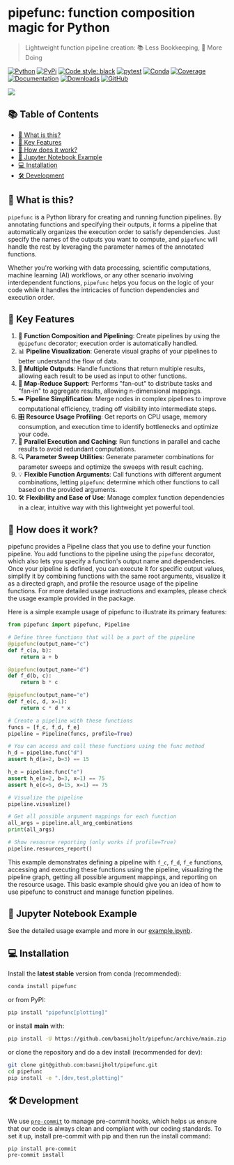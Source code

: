 # pipefunc: function composition magic for Python

> Lightweight function pipeline creation: 📚 Less Bookkeeping, 🎯 More Doing

[![Python](https://img.shields.io/pypi/pyversions/pipefunc)](https://pypi.org/project/pipefunc/)
[![PyPi](https://img.shields.io/pypi/v/pipefunc?color=blue)](https://pypi.org/project/pipefunc/)
[![Code style: black](https://img.shields.io/badge/code%20style-black-000000.svg)](https://github.com/psf/black)
[![pytest](https://github.com/basnijholt/pipefunc/actions/workflows/pytest.yml/badge.svg)](https://github.com/basnijholt/pipefunc/actions/workflows/pytest.yml)
[![Conda](https://img.shields.io/badge/install%20with-conda-green.svg)](https://anaconda.org/conda-forge/pipefunc)
[![Coverage](https://img.shields.io/codecov/c/github/basnijholt/pipefunc)](https://codecov.io/gh/basnijholt/pipefunc)
[![Documentation](https://readthedocs.org/projects/pipefunc/badge/?version=latest)](https://pipefunc.readthedocs.io/en/latest/?badge=latest)
[![Downloads](https://img.shields.io/conda/dn/conda-forge/pipefunc.svg)](https://anaconda.org/conda-forge/pipefunc)
[![GitHub](https://img.shields.io/github/stars/basnijholt/pipefunc.svg?style=social)](https://github.com/basnijholt/pipefunc/stargazers)


![](https://user-images.githubusercontent.com/6897215/253785642-cf2a6941-2ea6-41b0-8225-b3e52e94c4de.png)

<!-- toc-start -->
## :books: Table of Contents
<!-- START doctoc generated TOC please keep comment here to allow auto update -->
<!-- DON'T EDIT THIS SECTION, INSTEAD RE-RUN doctoc TO UPDATE -->

- [:thinking: What is this?](#thinking-what-is-this)
- [:rocket: Key Features](#rocket-key-features)
- [:test_tube: How does it work?](#test_tube-how-does-it-work)
- [:notebook: Jupyter Notebook Example](#notebook-jupyter-notebook-example)
- [:computer: Installation](#computer-installation)
- [:hammer_and_wrench: Development](#hammer_and_wrench-development)

<!-- END doctoc generated TOC please keep comment here to allow auto update -->
<!-- toc-end -->

## :thinking: What is this?

`pipefunc` is a Python library for creating and running function pipelines. By annotating functions and specifying their outputs, it forms a pipeline that automatically organizes the execution order to satisfy dependencies. Just specify the names of the outputs you want to compute, and `pipefunc` will handle the rest by leveraging the parameter names of the annotated functions.

Whether you're working with data processing, scientific computations, machine learning (AI) workflows, or any other scenario involving interdependent functions, `pipefunc` helps you focus on the logic of your code while it handles the intricacies of function dependencies and execution order.

## :rocket: Key Features

1. 🚀 **Function Composition and Pipelining**: Create pipelines by using the `@pipefunc` decorator; execution order is automatically handled.
2. 📊 **Pipeline Visualization**: Generate visual graphs of your pipelines to better understand the flow of data.
3. 👥 **Multiple Outputs**: Handle functions that return multiple results, allowing each result to be used as input to other functions.
4. 🔁 **Map-Reduce Support**: Performs "fan-out" to distribute tasks and "fan-in" to aggregate results, allowing n-dimensional mappings.
5. ➡️ **Pipeline Simplification**: Merge nodes in complex pipelines to improve computational efficiency, trading off visibility into intermediate steps.
6. 🎛️ **Resource Usage Profiling**: Get reports on CPU usage, memory consumption, and execution time to identify bottlenecks and optimize your code.
7. 🔄 **Parallel Execution and Caching**: Run functions in parallel and cache results to avoid redundant computations.
8. 🔍 **Parameter Sweep Utilities**: Generate parameter combinations for parameter sweeps and optimize the sweeps with result caching.
9. 💡 **Flexible Function Arguments**: Call functions with different argument combinations, letting `pipefunc` determine which other functions to call based on the provided arguments.
10. 🛠️ **Flexibility and Ease of Use**: Manage complex function dependencies in a clear, intuitive way with this lightweight yet powerful tool.

## :test_tube: How does it work?

pipefunc provides a Pipeline class that you use to define your function pipeline.
You add functions to the pipeline using the `pipefunc` decorator, which also lets you specify a function's output name and dependencies.
Once your pipeline is defined, you can execute it for specific output values, simplify it by combining functions with the same root arguments, visualize it as a directed graph, and profile the resource usage of the pipeline functions.
For more detailed usage instructions and examples, please check the usage example provided in the package.

Here is a simple example usage of pipefunc to illustrate its primary features:

```python
from pipefunc import pipefunc, Pipeline

# Define three functions that will be a part of the pipeline
@pipefunc(output_name="c")
def f_c(a, b):
    return a + b

@pipefunc(output_name="d")
def f_d(b, c):
    return b * c

@pipefunc(output_name="e")
def f_e(c, d, x=1):
    return c * d * x

# Create a pipeline with these functions
funcs = [f_c, f_d, f_e]
pipeline = Pipeline(funcs, profile=True)

# You can access and call these functions using the func method
h_d = pipeline.func("d")
assert h_d(a=2, b=3) == 15

h_e = pipeline.func("e")
assert h_e(a=2, b=3, x=1) == 75
assert h_e(c=5, d=15, x=1) == 75

# Visualize the pipeline
pipeline.visualize()

# Get all possible argument mappings for each function
all_args = pipeline.all_arg_combinations
print(all_args)

# Show resource reporting (only works if profile=True)
pipeline.resources_report()
```

This example demonstrates defining a pipeline with `f_c`, `f_d`, `f_e` functions, accessing and executing these functions using the pipeline, visualizing the pipeline graph, getting all possible argument mappings, and reporting on the resource usage.
This basic example should give you an idea of how to use pipefunc to construct and manage function pipelines.

## :notebook: Jupyter Notebook Example

See the detailed usage example and more in our [example.ipynb](https://github.com/basnijholt/pipefunc/blob/main/example.ipynb).

## :computer: Installation

Install the **latest stable** version from conda (recommended):

```bash
conda install pipefunc
```

or from PyPI:

```bash
pip install "pipefunc[plotting]"
```

or install **main** with:

```bash
pip install -U https://github.com/basnijholt/pipefunc/archive/main.zip
```

or clone the repository and do a dev install (recommended for dev):

```bash
git clone git@github.com:basnijholt/pipefunc.git
cd pipefunc
pip install -e ".[dev,test,plotting]"
```

## :hammer_and_wrench: Development

We use [`pre-commit`](https://pre-commit.com/) to manage pre-commit hooks, which helps us ensure that our code is always clean and compliant with our coding standards.
To set it up, install pre-commit with pip and then run the install command:

```bash
pip install pre-commit
pre-commit install
```

